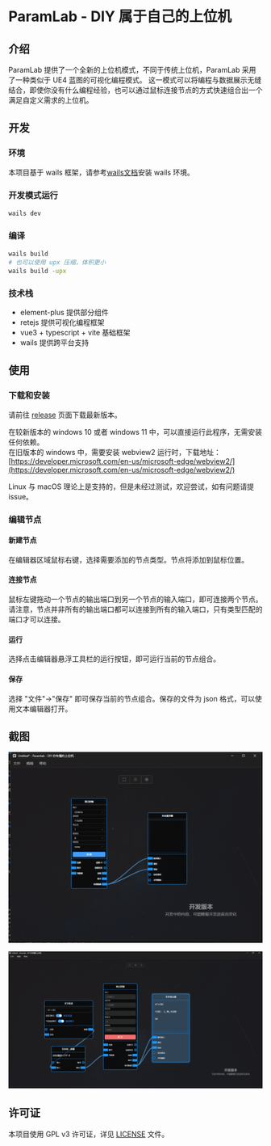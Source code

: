 # ParamLab - DIY 属于自己的上位机

## 介绍

ParamLab 提供了一个全新的上位机模式，不同于传统上位机，ParamLab 采用了一种类似于 UE4 蓝图的可视化编程模式。
这一模式可以将编程与数据展示无缝结合，即使你没有什么编程经验，也可以通过鼠标连接节点的方式快速组合出一个满足自定义需求的上位机。

## 开发

### 环境

本项目基于 wails 框架，请参考[wails文档](https://wails.io/zh-Hans/docs/gettingstarted/installation)安装 wails 环境。

### 开发模式运行

```bash
wails dev
```

### 编译

```bash
wails build
# 也可以使用 upx 压缩，体积更小
wails build -upx
```

### 技术栈

- element-plus 提供部分组件
- retejs 提供可视化编程框架
- vue3 + typescript + vite 基础框架
- wails 提供跨平台支持

## 使用

### 下载和安装

请前往 [release](https://github.com/hempflower/ParamLab/releases) 页面下载最新版本。

在较新版本的 windows 10 或者 windows 11 中，可以直接运行此程序，无需安装任何依赖。   
在旧版本的 windows 中，需要安装 webview2 运行时，下载地址：[https://developer.microsoft.com/en-us/microsoft-edge/webview2/](https://developer.microsoft.com/en-us/microsoft-edge/webview2/)

Linux 与 macOS 理论上是支持的，但是未经过测试，欢迎尝试，如有问题请提 issue。

### 编辑节点

#### 新建节点

在编辑器区域鼠标右键，选择需要添加的节点类型。节点将添加到鼠标位置。

#### 连接节点

鼠标左键拖动一个节点的输出端口到另一个节点的输入端口，即可连接两个节点。    
请注意，节点并非所有的输出端口都可以连接到所有的输入端口，只有类型匹配的端口才可以连接。

#### 运行

选择点击编辑器悬浮工具栏的运行按钮，即可运行当前的节点组合。

#### 保存

选择 "文件"->"保存" 即可保存当前的节点组合。保存的文件为 json 格式，可以使用文本编辑器打开。

## 截图

![节点连接](./screenshots/node-connection.png)

![串口助手](./screenshots/serial-debug.png)

## 许可证

本项目使用 GPL v3 许可证，详见 [LICENSE](LICENSE) 文件。